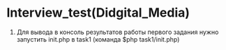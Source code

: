 # Interview_test(Didgital_Media)
1. Для вывода в консоль результатов работы первого задания нужно запустить init.php в task1 (команда $php task1/init.php)
